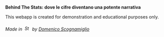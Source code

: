 **Behind The Stats: dove le cifre diventano una potente narrativa** <br>

This webapp is created for demonstration and educational purposes only.

<h6>Made in &nbsp<img src="https://streamlit.io/images/brand/streamlit-mark-color.png" alt="Streamlit logo" height="16">&nbsp by <a href="https://www.domenicoscognamiglio.it/">Domenico Scognamiglio</a></h6>
